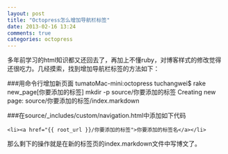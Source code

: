 ```yaml
---
layout: post
title: "Octopress怎么增加导航栏标签"
date: 2013-02-16 13:24
comments: true
categories: octopress
---
```


多年前学习的html知识都又还回去了，再加上不懂ruby，对博客样式的修改觉得还很吃力。几经摸索，找到增加导航栏标签的方法如下：

###用命令行增加新页面
	tumatoMac-mini:octopress tuchangwei$ rake new_page[你要添加的标签]
	mkdir -p source/你要添加的标签
	Creating new page: source/你要添加的标签/index.markdown 
	
###在source/_includes/custom/navigation.html中添加如下代码

	<li><a href="{{ root_url }}/你要添加的标签">你要添加的标签名</a></li>
	
那么剩下的操作就是在新的标签页的index.markdown文件中写博文了。
	
